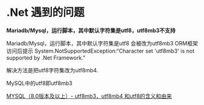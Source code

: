 # .Net 遇到的问题

**Mariadb/Mysql，运行脚本，其中默认字符集是utf8，utf8mb3不支持**

Mariadb/Mysql，运行脚本，其中默认字符集是utf8
会被改为utf8mb3
ORM框架访问后提示
System.NotSupportedException:“Character set 'utf8mb3' is not supported by .Net Framework.”

解决方法是把utf8字符集改为utf8mb4.


MySQL中的utf8即utf8mb3

[MYSQL（8.0版本及以上）- utf8mb3，utf8mb4 和utf8的含义和由来](https://blog.csdn.net/htuhxf/article/details/90676341)